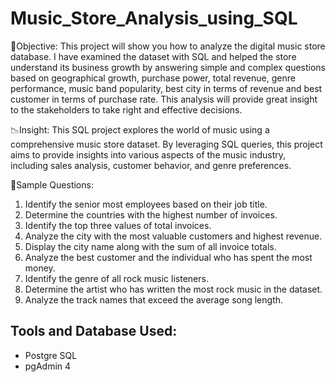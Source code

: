 # Music_Store_Analysis_using_SQL
🎯Objective: This project will show you how to analyze the digital music store database. I have examined the dataset with SQL and helped the store understand its business growth by answering simple and complex questions based on geographical growth, purchase power, total revenue, genre performance, music band popularity, best city in terms of revenue and best customer in terms of purchase rate.
This analysis will provide great insight to the stakeholders to take right and effective decisions.

📉Insight: This SQL project explores the world of music using a comprehensive music store dataset. By leveraging SQL queries, this project aims to provide insights into various aspects of the music industry, including sales analysis, customer behavior, and genre preferences.

📝Sample Questions:
1.	Identify the senior most employees based on their job title.
2.	Determine the countries with the highest number of invoices.
3.	Identify the top three values of total invoices.
4.	Analyze the city with the most valuable customers and highest revenue.
5.	Display the city name along with the sum of all invoice totals.
6.	Analyze the best customer and the individual who has spent the most money.
7.	Identify the genre of all rock music listeners.
8.	Determine the artist who has written the most rock music in the dataset.
9.	Analyze the track names that exceed the average song length.

## Tools and Database Used:
- Postgre SQL
- pgAdmin 4


